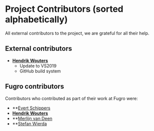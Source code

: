 # Project Contributors (sorted alphabetically)

All external contributors to the project, we are grateful for all their help.

## External contributors 
- **[Hendrik Wouters](https://github.com/user/hwouters)**
  - Update to VS2019
  - GitHub build system
  
  
## Fugro contributors
Contributors who contributed as part of their work at Fugro were:

- **[Evert Schippers](https://github.com/EvertSchippers)
- **[Hendrik Wouters](https://github.com/user/hwouters)**
- **[Merlijn van Deen](https://github.com/mvdfugro)
- **[Stefan Wierda](https://github.com/swierda)
